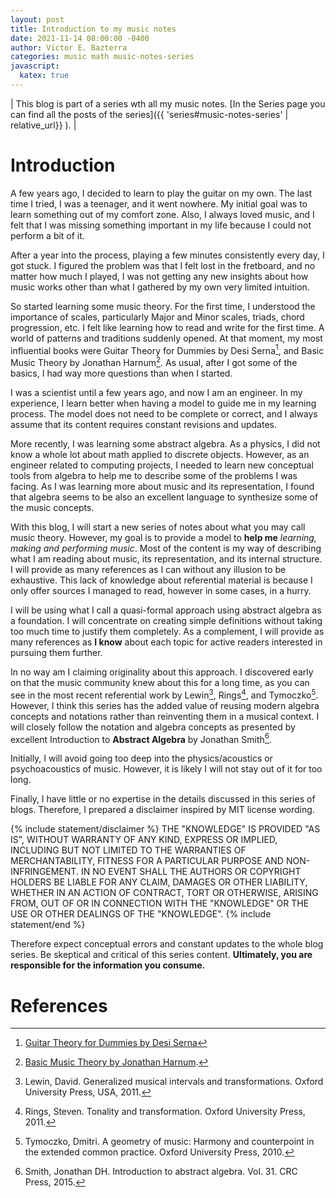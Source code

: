 ```yaml
---
layout: post
title: Introduction to my music notes
date: 2021-11-14 08:00:00 -0400
author: Victor E. Bazterra
categories: music math music-notes-series
javascript:
  katex: true
---
```


| This blog is part of a series wth all my music notes. [In the Series page you can find all the posts of the series]({{ 'series#music-notes-series' | relative_url}} ). |

# Introduction

A few years ago, I decided to learn to play the guitar on my own. The last time I tried, I was a teenager, and it went nowhere. My initial goal was to learn something out of my comfort zone. Also, I always loved music, and I felt that I was missing something important in my life because I could not perform a bit of it.

After a year into the process, playing a few minutes consistently every day, I got stuck. I figured the problem was that I felt lost in the fretboard, and no matter how much I played, I was not getting any new insights about how music works other than what I gathered by my own very limited intuition.

So started learning some music theory. For the first time, I understood the importance of scales, particularly Major and Minor scales, triads, chord progression, etc. I felt like learning how to read and write for the first time. A world of patterns and traditions suddenly opened. At that moment, my most influential books were Guitar Theory for Dummies by Desi Serna[^1], and Basic Music Theory by Jonathan Harnum[^2]. As usual, after I got some of the basics, I had way more questions than when I started.

I was a scientist until a few years ago, and now I am an engineer. In my experience, I learn better when having a model to guide me in my learning process. The model does not need to be complete or correct, and I always assume that its content requires constant revisions and updates.

More recently, I was learning some abstract algebra. As a physics, I did not know a whole lot about math applied to discrete objects. However, as an engineer related to computing projects, I needed to learn new conceptual tools from algebra to help me to describe some of the problems I was facing. As I was learning more about music and its representation, I found that algebra seems to be also an excellent language to synthesize some of the music concepts.

With this blog, I will start a new series of notes about what you may call music theory. However, my goal is to provide a model to **help me** *learning, making and performing music*. Most of the content is my way of describing what I am reading about music, its representation, and its internal structure. I will provide as many references as I can without any illusion to be exhaustive. This lack of knowledge about referential material is because I only offer sources I managed to read, however in some cases, in a hurry.

I will be using what I call a quasi-formal approach using abstract algebra as a foundation. I will concentrate on creating simple definitions without taking too much time to justify them completely. As a complement, I will provide as many references as **I know** about each topic for active readers interested in pursuing them further.

In no way am I claiming originality about this approach. I discovered early on that the music community knew about this for a long time, as you can see in the most recent referential work by Lewin[^3], Rings[^4], and Tymoczko[^5]. However, I think this series has the added value of reusing modern algebra concepts and notations rather than reinventing them in a musical context. I will closely follow the notation and algebra concepts as presented by excellent Introduction to **Abstract Algebra** by Jonathan Smith[^6].

Initially, I will avoid going too deep into the physics/acoustics or psychoacoustics of music. However, it is likely I will not stay out of it for too long.

Finally, I have little or no expertise in the details discussed in this series of blogs. Therefore, I prepared a disclaimer inspired by MIT license wording.

{% include statement/disclaimer %}
THE \"KNOWLEDGE\" IS PROVIDED \"AS IS\", WITHOUT WARRANTY OF ANY KIND, EXPRESS OR IMPLIED, INCLUDING BUT NOT LIMITED TO THE WARRANTIES OF MERCHANTABILITY, FITNESS FOR A PARTICULAR PURPOSE AND NON-INFRINGEMENT. IN NO EVENT SHALL THE AUTHORS OR COPYRIGHT HOLDERS BE LIABLE FOR ANY CLAIM, DAMAGES OR OTHER LIABILITY, WHETHER IN AN ACTION OF CONTRACT, TORT OR OTHERWISE, ARISING FROM, OUT OF OR IN CONNECTION WITH THE \"KNOWLEDGE\" OR THE USE OR OTHER DEALINGS OF THE \"KNOWLEDGE\".
{% include statement/end %}

Therefore expect conceptual errors and constant updates to the whole blog series. Be skeptical and critical of this series content. **Ultimately, you are responsible for the information you consume.**

# References

[^1]: [Guitar Theory for Dummies by Desi Serna](https://www.wiley.com/en-as/Guitar+Theory+For+Dummies%3A+Book+%2B+Online+Video+%26+Audio+Instruction-p-9781118646939)
[^2]: [Basic Music Theory by Jonathan Harnum](http://www.sol-ut.com/store/p1/Basic_Music_Theory%3A_How_to_Read%2C_Write%2C_and_Understand_Written_Music_%284th_edition%29.html).
[^3]: Lewin, David. Generalized musical intervals and transformations. Oxford University Press, USA, 2011.
[^4]: Rings, Steven. Tonality and transformation. Oxford University Press, 2011.
[^5]: Tymoczko, Dmitri. A geometry of music: Harmony and counterpoint in the extended common practice. Oxford University Press, 2010.
[^6]: Smith, Jonathan DH. Introduction to abstract algebra. Vol. 31. CRC Press, 2015.